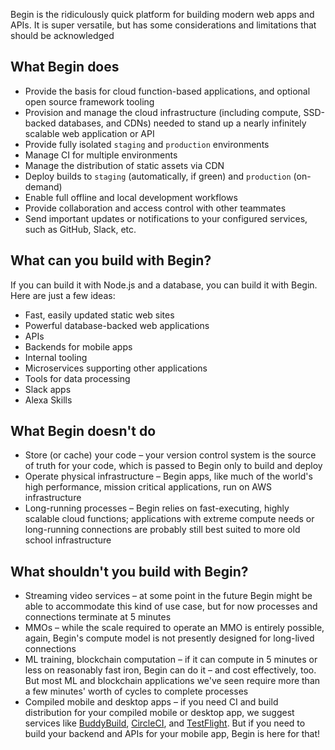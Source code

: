Begin is the ridiculously quick platform for building modern web apps and APIs. It is super versatile, but has some considerations and limitations that should be acknowledged


## What Begin does

- Provide the basis for cloud function-based applications, and optional open source framework tooling
- Provision and manage the cloud infrastructure (including compute, SSD-backed databases, and CDNs) needed to stand up a nearly infinitely scalable web application or API
- Provide fully isolated `staging` and `production` environments
- Manage CI for multiple environments
- Manage the distribution of static assets via CDN
- Deploy builds to `staging` (automatically, if green) and `production` (on-demand)
- Enable full offline and local development workflows
- Provide collaboration and access control with other teammates
- Send important updates or notifications to your configured services, such as GitHub, Slack, etc.


## What can you build with Begin?

If you can build it with Node.js and a database, you can build it with Begin. Here are just a few ideas:

- Fast, easily updated static web sites
- Powerful database-backed web applications
- APIs
- Backends for mobile apps
- Internal tooling
- Microservices supporting other applications
- Tools for data processing
- Slack apps
- Alexa Skills


## What Begin doesn't do

- Store (or cache) your code – your version control system is the source of truth for your code, which is passed to Begin only to build and deploy
- Operate physical infrastructure – Begin apps, like much of the world's high performance, mission critical applications, run on AWS infrastructure
- Long-running processes – Begin relies on fast-executing, highly scalable cloud functions; applications with extreme compute needs or long-running connections are probably still best suited to more old school infrastructure


## What shouldn't you build with Begin?

- Streaming video services – at some point in the future Begin might be able to accommodate this kind of use case, but for now processes and connections terminate at 5 minutes
- MMOs – while the scale required to operate an MMO is entirely possible, again, Begin's compute model is not presently designed for long-lived connections
- ML training, blockchain computation – if it can compute in 5 minutes or less on reasonably fast iron, Begin can do it – and cost effectively, too. But most ML and blockchain applications we've seen require more than a few minutes' worth of cycles to complete processes
- Compiled mobile and desktop apps – if you need CI and build distribution for your compiled mobile or desktop app, we suggest services like [BuddyBuild](https://www.buddybuild.com/), [CircleCI](https://circleci.com/), and [TestFlight](https://developer.apple.com/testflight/). But if you need to build your backend and APIs for your mobile app, Begin is here for that!